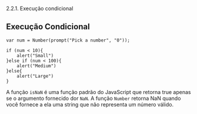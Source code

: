 2.2.1. Execução condicional

## Execução Condicional

```
var num = Number(prompt("Pick a number", "0"));

if (num < 10){
    alert("Small")
}else if (num < 100){
    alert("Medium")
}else{
    alert("Large")
}
```

A função `isNaN` é uma função padrão do JavaScript que retorna true apenas se o argumento fornecido dor `NaN`. A função `Number` retorna NaN quando você fornece a ela uma string que não representa um número válido.